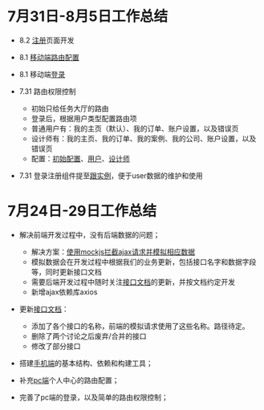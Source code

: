 # 7月31日-8月5日工作总结
- 8.2 [注册](https://github.com/xixililian/mall-mob/blob/master/src/pages/RegisterPage.vue)页面开发
- 8.1 [移动端路由配置](https://github.com/xixililian/mall-mob/tree/master/src/routers)
- 8.1 移动端[登录](https://github.com/xixililian/mall-mob/blob/master/src/pages/LoginPage.vue)

- 7.31 路由权限控制

  - 初始只给任务大厅的路由
  - 登录后，根据用户类型配置路由项
  - 普通用户有：我的主页（默认）、我的订单、账户设置，以及错误页
  - 设计师有：我的主页、我的订单、我的案例、我的公司、账户设置，以及错误页
  - 配置：[初始配置](./src/routers/basicRouters.js)、[用户](./src/routers/userRouters.js)、[设计师](./src/routers/designerRouters.js)

- 7.31 登录注册组件提至[跟实例](./src/App.vue)，便于user数据的维护和使用

# 7月24日-29日工作总结

- 解决前端开发过程中，没有后端数据的问题；

  - 解决方案：[使用mockjs拦截ajax请求并模拟相应数据](https://github.com/xixililian/mall-pc/blob/master/src/mock.js)
  - 模拟数据会在开发过程中根据我们的业务更新，包括接口名字和数据字段等，同时更新接口文档
  - 需要后端开发过程中随时关注[接口文档](https://github.com/xixililian/mall-pc/blob/master/api_needs.md)的更新，并按文档约定开发
  - 新增ajax依赖库axios

- 更新[接口文档](https://github.com/xixililian/mall-pc/blob/master/api_needs.md)：

  - 添加了各个接口的名称，前端的模拟请求使用了这些名称。路径待定。
  - 删除了两个讨论之后废弃/合并的接口
  - 修改了部分接口

- 搭建[手机端](https://github.com/xixililian/mall-mob/)的基本结构、依赖和构建工具；
- 补充[pc端](https://github.com/xixililian/mall-pc/)个人中心的路由配置；
- 完善了pc端的登录，以及简单的路由权限控制；